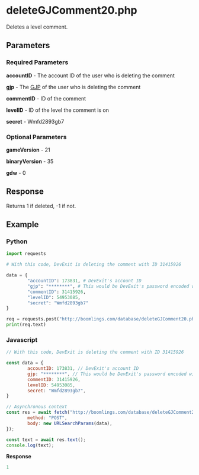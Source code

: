 # deleteGJComment20.php

Deletes a level comment.

## Parameters

### Required Parameters

**accountID** - The account ID of the user who is deleting the comment

**gjp** - The [GJP](/topics/encryption/gjp.md) of the user who is deleting the comment

**commentID** - ID of the comment

**levelID** - ID of the level the comment is on

**secret** - Wmfd2893gb7

### Optional Parameters

**gameVersion** - 21

**binaryVersion** - 35

**gdw** - 0

## Response

Returns 1 if deleted, -1 if not.

## Example

<!-- tabs:start -->

### **Python**

```py
import requests

# With this code, DevExit is deleting the comment with ID 31415926

data = {
        "accountID": 173831, # DevExit's account ID
        "gjp": "********", # This would be DevExit's password encoded with GJP encryption
        "commentID": 31415926,
        "levelID": 54953085,
        "secret": "Wmfd2893gb7"
}

req = requests.post("http://boomlings.com/database/deleteGJComment20.php", data=data)
print(req.text)
```

### **Javascript**
```js
// With this code, DevExit is deleting the comment with ID 31415926

const data = {
        accountID: 173831, // DevExit's account ID
        gjp: "********", // This would be DevExit's password encoded with GJP encryption
        commentID: 31415926,
        levelID: 54953085,
        secret: "Wmfd2893gb7",
}

// Asynchronous context
const res = await fetch("http://boomlings.com/database/deleteGJComment20.php", {
        method: "POST",
        body: new URLSearchParams(data),
});

const text = await res.text();
console.log(text);
```

**Response**
```py
1
```

<!-- tabs:end -->